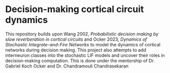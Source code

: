 # Decision-making cortical circuit dynamics

This repository builds upon Wang 2002, _Probabilistic decision making by slow reverberation in cortical circuits_ and Ocker 2023, _Dynamics of Stochastic Integrate-and-Fire Networks_ to model the dynamics of cortical networks during decision making. This project also attempts to add interneuron classes into the stochastic LIF models and uncover their roles in decision-making computation. This is done under the mentorship of Dr. Gabriel Koch Ocker and Dr. Chandramouli Chandrasekaran
